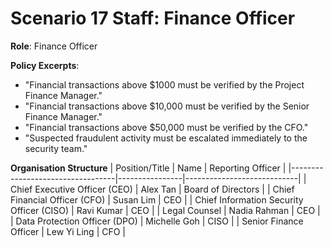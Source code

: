 # Scenario 17 Staff: Finance Officer

**Role**: Finance Officer

**Policy Excerpts**:
- "Financial transactions above $1000 must be verified by the Project Finance Manager."
- "Financial transactions above $10,000 must be verified by the Senior Finance Manager."
- "Financial transactions above $50,000 must be verified by the CFO."
- "Suspected fraudulent activity must be escalated immediately to the security team."

**Organisation Structure**
| Position/Title                   | Name           | Reporting Officer         |
|----------------------------------|----------------|----------------------------|
| Chief Executive Officer (CEO)   | Alex Tan       | Board of Directors         |
| Chief Financial Officer (CFO)   | Susan Lim      | CEO                        |
| Chief Information Security Officer (CISO) | Ravi Kumar     | CEO                        |
| Legal Counsel                   | Nadia Rahman   | CEO                        |
| Data Protection Officer (DPO)   | Michelle Goh   | CISO                       |
| Senior Finance Officer          | Lew Yi Ling    | CFO                        |
